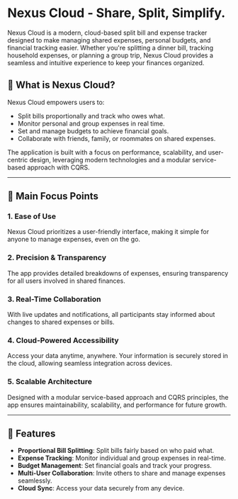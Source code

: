 # Nexus Cloud - Share, Split, Simplify.

Nexus Cloud is a modern, cloud-based split bill and expense tracker designed to make managing shared expenses, personal budgets, and financial tracking easier. Whether you're splitting a dinner bill, tracking household expenses, or planning a group trip, Nexus Cloud provides a seamless and intuitive experience to keep your finances organized.

## 🚀 What is Nexus Cloud?

Nexus Cloud empowers users to:
- Split bills proportionally and track who owes what.
- Monitor personal and group expenses in real time.
- Set and manage budgets to achieve financial goals.
- Collaborate with friends, family, or roommates on shared expenses.

The application is built with a focus on performance, scalability, and user-centric design, leveraging modern technologies and a modular service-based approach with CQRS.

---

## 🎯 Main Focus Points

### 1. **Ease of Use**
Nexus Cloud prioritizes a user-friendly interface, making it simple for anyone to manage expenses, even on the go.

### 2. **Precision & Transparency**
The app provides detailed breakdowns of expenses, ensuring transparency for all users involved in shared finances.

### 3. **Real-Time Collaboration**
With live updates and notifications, all participants stay informed about changes to shared expenses or bills.

### 4. **Cloud-Powered Accessibility**
Access your data anytime, anywhere. Your information is securely stored in the cloud, allowing seamless integration across devices.

### 5. **Scalable Architecture**
Designed with a modular service-based approach and CQRS principles, the app ensures maintainability, scalability, and performance for future growth.

---

## 📝 Features

- **Proportional Bill Splitting**: Split bills fairly based on who paid what.
- **Expense Tracking**: Monitor individual and group expenses in real-time.
- **Budget Management**: Set financial goals and track your progress.
- **Multi-User Collaboration**: Invite others to share and manage expenses seamlessly.
- **Cloud Sync**: Access your data securely from any device.
